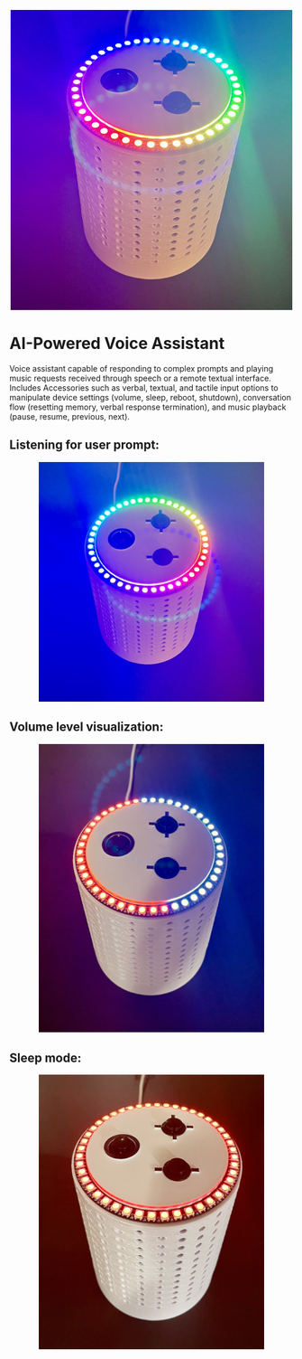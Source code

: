 <p align="center">
  <img src="media/Cover_Image.jpg" alt="Cover_Image" width="500">
</p>

# AI-Powered Voice Assistant

  Voice assistant capable of responding to complex prompts and playing music requests received through speech or a remote textual interface. Includes Accessories such as verbal, textual, and tactile input options to manipulate device settings (volume, sleep, reboot, shutdown), conversation flow (resetting memory, verbal response termination), and music playback (pause, resume, previous, next).

## Listening for user prompt:
<p align="center">
  <img src="media/Listening.jpg" alt="Listening" width="400">
</p>

## Volume level visualization:
<p align="center">
  <img src="media/Volume.jpg" alt="Volume" width="400">
</p>

## Sleep mode:
<p align="center">
  <img src="media/Sleep.jpg" alt="Sleep" width="400">
</p>
